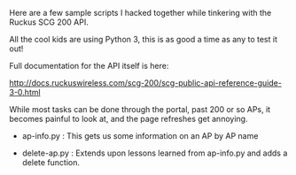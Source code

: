 Here are a few sample scripts I hacked together while tinkering with the
Ruckus SCG 200 API.

All the cool kids are using Python 3, this is as good a time as any to test it
out!


Full documentation for the API itself is here:


http://docs.ruckuswireless.com/scg-200/scg-public-api-reference-guide-3-0.html


While most tasks can be done through the portal, past 200 or so APs, it becomes painful
to look at, and the page refreshes get annoying.


- ap-info.py : This gets us some information on an AP by AP name

- delete-ap.py : Extends upon lessons learned from ap-info.py and adds a delete function.
